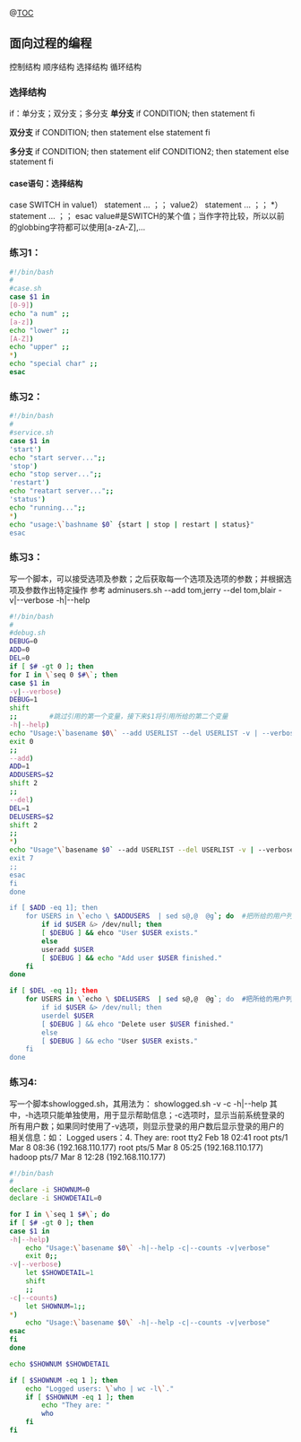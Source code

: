 ﻿@[TOC](bash编程之case语句及脚本选项)

## 面向过程的编程
控制结构
顺序结构
选择结构
循环结构

### 选择结构
if：单分支；双分支；多分支
**单分支**
if CONDITION; then
statement 
fi

**双分支**
if CONDITION; then
statement 
else
statement 
fi

**多分支**
if CONDITION; then
statement 
elif CONDITION2; then
statement 
else
statement 
fi

#### case语句：选择结构
case SWITCH in 
value1）
statement 
...
；；
value2）
statement 
...
；；
*）
statement 
...
；；
esac
value#是SWITCH的某个值；当作字符比较，所以以前的globbing字符都可以使用[a-zA-Z],...


### 练习1：
```bash
#!/bin/bash
#
#case.sh
case $1 in 
[0-9])
echo "a num" ;;
[a-z])
echo "lower" ;;
[A-Z])
echo "upper" ;;
*)
echo "special char" ;;
esac
```
### 练习2：
```bash
#!/bin/bash
#
#service.sh
case $1 in
'start')
echo "start server...";;
'stop')
echo "stop server...";;
'restart')
echo "reatart server...";;
'status')
echo "running...";;
*)
echo "usage:\`bashname $0` {start | stop | restart | status}"
esac
```
### 练习3：
写一个脚本，可以接受选项及参数；之后获取每一个选项及选项的参数；并根据选项及参数作出特定操作
参考 adminusers.sh --add tom,jerry --del tom,blair -v|--verbose -h|--help
```bash
#!/bin/bash
#
#debug.sh
DEBUG=0
ADD=0
DEL=0
if [ $# -gt 0 ]; then
for I in \`seq 0 $#\`; then
case $1 in 
-v|--verbose)
DEBUG=1
shift 
;;        #跳过引用的第一个变量，接下来$1将引用所给的第二个变量
-h|--help)
echo "Usage:\`basename $0\` --add USERLIST --del USERLIST -v | --verbose -h | --help"
exit 0
;;
--add)
ADD=1
ADDUSERS=$2
shift 2
;;
--del)
DEL=1
DELUSERS=$2
shift 2
;;
*)
echo "Usage"\`basename $0` --add USERLIST --del USERLIST -v | --verbose -h | --help";;
exit 7
;;
esac
fi
done

if [ $ADD -eq 1]; then
	for USERS in \`echo \ $ADDUSERS  | sed s@,@  @g`; do  #把所给的用户列表中逗号替换为空格
		if id $USER &> /dev/null; then
		[ $DEBUG ] && ehco "User $USER exists."
		else
		useradd $USER
		[ $DEBUG ] && echo "Add user $USER finished."
	fi
done

if [ $DEL -eq 1]; then
	for USERS in \`echo \ $DELUSERS  | sed s@,@  @g`; do  #把所给的用户列表中逗号替换为空格
		if id $USER &> /dev/null; then
		userdel $USER
		[ $DEBUG ] && ehco "Delete user $USER finished."
		else
		[ $DEBUG ] && echo "User $USER exists."
	fi
done
```
### 练习4:
写一个脚本showlogged.sh，其用法为：
showlogged.sh -v -c -h|--help
其中，-h选项只能单独使用，用于显示帮助信息；-c选项时，显示当前系统登录的所有用户数；如果同时使用了-v选项，则显示登录的用户数后显示登录的用户的相关信息：如：
Logged users：4.
They are: 
root   tty2  Feb 18 02:41
root   pts/1 Mar  8  08:36 (192.168.110.177) 
root   pts/5 Mar  8  05:25 (192.168.110.177) 
hadoop   pts/7 Mar  8  12:28 (192.168.110.177) 

```bash
#!/bin/bash
#
declare -i SHOWNUM=0
declare -i SHOWDETAIL=0

for I in \`seq 1 $#\`; do
if [ $# -gt 0 ]; then 
case $1 in
-h|--help)
	echo "Usage:\`basename $0\` -h|--help -c|--counts -v|verbose"
    exit 0;;
-v|--verbose)
	let $SHOWDETAIL=1
	shift
	;;
-c|--counts)
	let SHOWNUM=1;;
*)
	echo "Usage:\`basename $0\` -h|--help -c|--counts -v|verbose"
esac
fi
done

echo $SHOWNUM $SHOWDETAIL 

if [ $SHOWNUM -eq 1 ]; then
	echo "Logged users:	\`who | wc -l\`."
	if [ $SHOWNUM -eq 1 ]; then
		echo "They are:	"
		who
	fi	
fi
```


